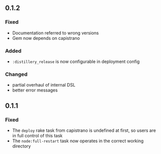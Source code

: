 ## 0.1.2

### Fixed

* Documentation referred to wrong versions
* Gem now depends on capistrano

### Added

* `:distillery_release` is now configurable in deployment config

### Changed

* partial overhaul of internal DSL
* better error messages

## 0.1.1

### Fixed

* The `deploy` rake task from capistrano is undefined at first, so users are in full control of this task
* The `node:full-restart` task now operates in the correct working directory
